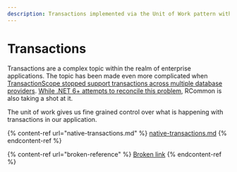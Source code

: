 ```yaml
---
description: Transactions implemented via the Unit of Work pattern within RCommon.
---
```


# Transactions

Transactions are a complex topic within the realm of enterprise applications. The topic has been made even more complicated when [TransactionScope stopped support transactions across multiple database providers](https://github.com/dotnet/runtime/issues/715). [While .NET 6+ attempts to reconcile this problem](https://github.com/dotnet/runtime/issues/71769), RCommon is also taking a shot at it.&#x20;

The unit of work gives us fine grained control over what is happening with transactions in our application.&#x20;

{% content-ref url="native-transactions.md" %}
[native-transactions.md](native-transactions.md)
{% endcontent-ref %}

{% content-ref url="broken-reference" %}
[Broken link](broken-reference)
{% endcontent-ref %}
